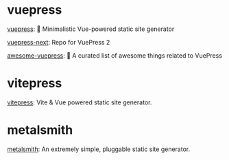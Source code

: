# vuepress

[vuepress](https://github.com/vuejs/vuepress): 📝 Minimalistic Vue-powered static site generator

[vuepress-next](https://github.com/vuepress/vuepress-next): Repo for VuePress 2

[awesome-vuepress](https://github.com/vuepress/awesome-vuepress): 🎉 A curated list of awesome things related to VuePress

# vitepress

[vitepress](https://github.com/vuejs/vitepress): Vite & Vue powered static site generator.


# metalsmith

[metalsmith](https://github.com/metalsmith/metalsmith): An extremely simple, pluggable static site generator.
